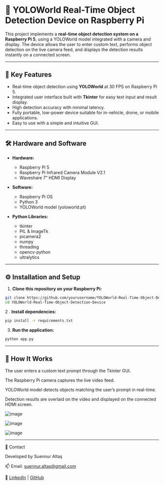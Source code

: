 # 🎯 YOLOWorld Real-Time Object Detection Device on Raspberry Pi

This project implements a **real-time object detection system on a Raspberry Pi 5**, using a YOLOWorld model integrated with a camera and display. The device allows the user to enter custom text, performs object detection on the live camera feed, and displays the detection results instantly on a connected screen.

---

## 🚀 Key Features

- Real-time object detection using **YOLOWorld** at 30 FPS on Raspberry Pi 5.
- Integrated user interface built with **Tkinter** for easy text input and result display.
- High detection accuracy with minimal latency.
- Fully portable, low-power device suitable for in-vehicle, drone, or mobile applications.
- Easy to use with a simple and intuitive GUI.

---

## 🛠️ Hardware and Software

- **Hardware:**
  - Raspberry Pi 5
  - Raspberry Pi Infrared Camera Module V2.1
  - Waveshare 7” HDMI Display

- **Software:**
  - Raspberry Pi OS
  - Python 3
  - YOLOWorld model (yoloworld.pt)

- **Python Libraries:**
  - tkinter
  - PIL & ImageTk
  - picamera2
  - numpy
  - threading
  - opencv-python
  - ultralytics

---

## ⚙️ Installation and Setup

1. **Clone this repository on your Raspberry Pi:**
```bash
git clone https://github.com/yourusername/YOLOWorld-Real-Time-Object-Detection-Device.git
cd YOLOWorld-Real-Time-Object-Detection-Device
```
2 . **Install dependencies:**
```bash
pip install -r requirements.txt
```
3. **Run the application:**
```bash
python app.py
```
---

## 📸 How It Works
The user enters a custom text prompt through the Tkinter GUI.

The Raspberry Pi camera captures the live video feed.

YOLOWorld model detects objects matching the user’s prompt in real-time.

Detection results are overlaid on the video and displayed on the connected HDMI screen.

![image](https://github.com/user-attachments/assets/f297038d-d252-4fd2-8997-9971253ab821)

![image](https://github.com/user-attachments/assets/99d05d40-296c-45e4-a903-f2a8f2c61cac)

![image](https://github.com/user-attachments/assets/eb4d70b3-a6af-4a42-a669-372327cd89e8)



---

🤝 Contact

Developed by Suennur Altaş

📫 Email: suennur.altas@gmail.com

🔗 [LinkedIn](https://www.linkedin.com/in/suennur-altas000/) | [GitHub](https://github.com/Suennur)
